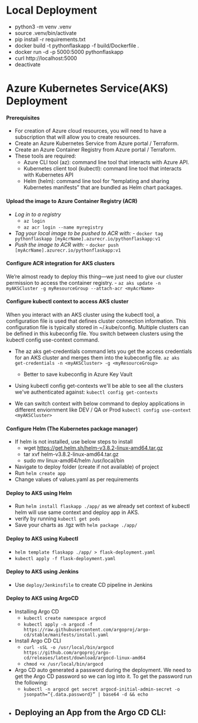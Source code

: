# Local Deployment
- python3 -m venv .venv
- source .venv/bin/activate 
- pip install -r requirements.txt
- docker build -t pythonflaskapp -f build/Dockerfile .
- docker run -d -p 5000:5000 pythonflaskapp
- curl http://localhost:5000
- deactivate
  
# Azure Kubernetes Service(AKS) Deployment
  #### Prerequisites
  - For creation of Azure cloud resources, you will need to have a subscription that will allow you to create resources.
  - Create an Azure Kubernetes Service from Azure portal / Terraform.
  - Create an Azure Container Registry from Azure portal / Terraform.
  - These tools are required:
    - Azure CLI tool (az): command line tool that interacts with Azure API.
    - Kubernetes client tool (kubectl): command line tool that interacts with Kubernetes API
    - Helm (helm): command line tool for “templating and sharing Kubernetes manifests”  that are bundled as Helm chart packages.
  
  #### Upload the image to Azure Container Registry (ACR)
  - *Log in to a registry*
    - `az login`
    - `az acr login --name myregistry`
  - *Tag your local image to be pushed to ACR with:*
        - `docker tag pythonflaskapp [myAcrName].azurecr.io/pythonflaskapp:v1`
  - *Push the image to ACR with:*
        - `docker push [myAcrName].azurecr.io/pythonflaskapp:v1`

  #### Configure ACR integration for AKS clusters
  We’re almost ready to deploy this thing—we just need to give our cluster permission to access the container registry.
      -  `az aks update -n myAKSCluster -g myResourceGroup --attach-acr <myAcrName>`
      
  #### Configure kubectl context to access AKS cluster
  When you interact with an AKS cluster using the kubectl tool, a configuration file is used that defines cluster connection information. This configuration file is typically stored in ~/.kube/config. Multiple clusters can be defined in this kubeconfig file. You switch between clusters using the kubectl config use-context command.
  - The az aks get-credentials command lets you get the access credentials for an AKS cluster and merges them into the kubeconfig file. 
      `az aks get-credentials -n <myAKSCluster> -g <myResourceGroup>`
      * Better to save kubeconfig in Azure Key Vault
      
  - Using kubectl config get-contexts we'll be able to see all the clusters we've authenticated against:
      `kubectl config get-contexts`
      
  - We can switch context with below command to deploy applications in different enviornment like DEV / QA or Prod
      `kubectl config use-context <myAKSCluster>`

  
  #### Configure Helm (The Kubernetes package manager)
  - If helm is not installed, use below steps to install
      - wget https://get.helm.sh/helm-v3.8.2-linux-amd64.tar.gz
      - tar xvf helm-v3.8.2-linux-amd64.tar.gz
      - sudo mv linux-amd64/helm /usr/local/bin
  - Navigate to deploy folder (create if not available) of project
  - Run `helm create app`
  - Change values of values.yaml as per requirements
    
  #### Deploy to AKS using Helm
  - Run `helm install flaskapp ./app/` as we already set context of kubectl helm will use same context and deploy app in AKS.
  - verify by running `kubectl get pods`
  - Save your charts as .tgz with `helm package ./app/`
    
  #### Deploy to AKS using Kubectl
  - `helm template flaskapp ./app/ > flask-deployment.yaml` 
  - `kubectl apply -f flask-deployment.yaml`
  
  #### Deploy to AKS using Jenkins
  - Use `deploy/Jenkinsfile` to create CD pipeline in Jenkins
  
  #### Deploy to AKS using ArgoCD
  - Installing Argo CD
    -  ```kubectl create namespace argocd```
    -  ```kubectl apply -n argocd -f https://raw.githubusercontent.com/argoproj/argo-cd/stable/manifests/install.yaml```
  - Install Argo CD CLI
    - `curl -sSL -o /usr/local/bin/argocd https://github.com/argoproj/argo-cd/releases/latest/download/argocd-linux-amd64`
    - `chmod +x /usr/local/bin/argocd`
  - Argo CD auto generated a password during the deployment. We need to get the Argo CD password so we can log into it. To get the password run the following:
    -  ```kubectl -n argocd get secret argocd-initial-admin-secret -o jsonpath=”{.data.password}” | base64 -d && echo```
  - Deploying an App from the Argo CD CLI: 
    -    
  
  
      
      
